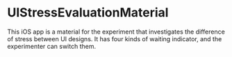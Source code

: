# UIStressEvaluationMaterial

This iOS app is a material for the experiment that investigates the difference of stress between UI designs. It has four kinds of waiting indicator, and the experimenter can switch them.
